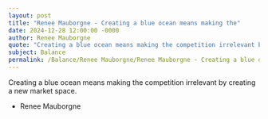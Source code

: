 ```yaml
---
layout: post
title: "Renee Mauborgne - Creating a blue ocean means making the"
date: 2024-12-28 12:00:00 -0000
author: Renee Mauborgne
quote: "Creating a blue ocean means making the competition irrelevant by creating a new market space."
subject: Balance
permalink: /Balance/Renee Mauborgne/Renee Mauborgne - Creating a blue ocean means making the
---
```


Creating a blue ocean means making the competition irrelevant by creating a new market space.

- Renee Mauborgne
